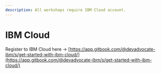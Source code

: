 ```yaml
---
description: All workshops require IBM Cloud account.
---
```


# IBM Cloud

Register to IBM Cloud here -&gt; [https://app.gitbook.com/@devadvocate-ibm/s/get-started-with-ibm-cloud/](https://app.gitbook.com/@devadvocate-ibm/s/get-started-with-ibm-cloud/)

